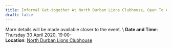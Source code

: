 ```yaml
---
title: Informal Get-together At North Durban Lions Clubhouse, Open To All Attendees
draft: false
---
```


More details will be made available closer to the event. \\
**Date and Time**: Thursday 30 April 2020, 19:00- \
**Location**: [North Durban Lions Clubhouse](http://northdurbanlions.org.za/club-details/meetings-and-location)
